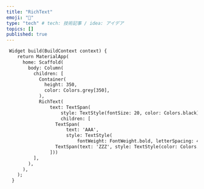 ```yaml
---
title: "RichText"
emoji: "📘"
type: "tech" # tech: 技術記事 / idea: アイデア
topics: []
published: true
---
```


```diff dart:richtext.dart
 Widget build(BuildContext context) {
    return MaterialApp(
      home: Scaffold(
        body: Column(
          children: [
            Container(
              height: 350,
              color: Colors.grey[350],
            ),
            RichText(
                text: TextSpan(
                    style: TextStyle(fontSize: 20, color: Colors.black),
                    children: [
                  TextSpan(
                      text: 'AAA',
                      style: TextStyle(
                          fontWeight: FontWeight.bold, letterSpacing: 4)),
                  TextSpan(text: 'ZZZ', style: TextStyle(color: Colors.green)),
                ]))
          ],
        ),
      ),
    );
  }
```
```diff dart:GestureDetector.dart

```
```diff dart:GestureDetector.dart

```
```diff dart:GestureDetector.dart

```